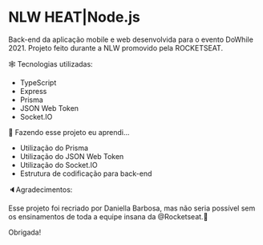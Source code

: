 #                                                                NLW HEAT|Node.js


Back-end da aplicação mobile e web desenvolvida para o evento DoWhile 2021. Projeto feito durante a NLW promovido pela ROCKETSEAT.

🕸️ Tecnologias utilizadas:
- TypeScript
- Express
- Prisma
- JSON Web Token
- Socket.IO

🦾 Fazendo esse projeto eu aprendi...

- Utilização do Prisma
- Utilização do JSON Web Token
- Utilização do Socket.IO
- Estrutura de codificação para back-end

🔈Agradecimentos:

Esse projeto foi recriado por Daniella Barbosa, mas não seria possível sem os ensinamentos de toda a equipe insana da @Rocketseat.🚀

Obrigada!
